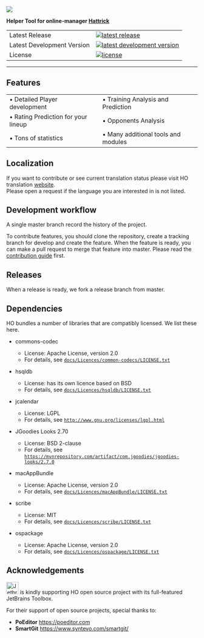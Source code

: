 
<div align="left">
  <img src="https://cdn.jsdelivr.net/gh/akasolace/ho@master/src/main/resources/ho_logo.png">
</div>

**Helper Tool for online-manager [Hattrick](http://www.hattrick.org)**
<table>
<tr>
  <td>Latest Release</td>
  <td>
    <a href="https://github.com/akasolace/HO/releases/tag/1.436">
    <img src="https://img.shields.io/badge/HO-1.436-brightgreen.svg" alt="latest release" />
    </a>
  </td>
</tr>
<tr>
  <td>Latest Development Version</td>
  <td>
    <a href="https://github.com/akasolace/HO/releases/tag/dev">
    <img src="https://img.shields.io/badge/HO-DEV-red.svg" alt="latest development version" />
    </a>
  </td>
</tr>
<tr>
  <td>License</td>
  <td>
    <a href="https://github.com/akasolace/HO/blob/1.435/LICENSE">
    <img src="https://img.shields.io/badge/licence-LGPL%203.0-lightgrey.svg" alt="license" />
    </a>
</td>
</tr>
</table>

-----------------

## Features

<table border="0">
 <tr>
    <td>&bull; Detailed Player development</td>
    <td>&bull; Training Analysis and Prediction</td>
 </tr>
 <tr>
    <td>&bull; Rating Prediction for your lineup</td>
    <td>&bull; Opponents Analysis</td>
 </tr>
 <tr>
    <td>&bull; Tons of statistics</td>
    <td>&bull; Many additional tools and modules</td>
 </tr>
</table>


## Localization

If you want to contribute or see current translation status please visit HO translation [website](https://poeditor.com/join/project/jCaWGL1JCl).   
Please open a request if the language you are interested in is not listed.

## Development workflow

A single master branch record the history of the project.

To contribute features, you should clone the repository, create a tracking branch for develop and create the feature.
When the feature is ready, you can make a pull request to merge that feature into master. 
Please read the [contribution guide](contributing.md) first.


## Releases

When a release is ready, we fork a release branch from master. 


## Dependencies

HO bundles a number of libraries that are compatibly licensed.  We list
these here.

* commons-codec
  * License: Apache License, version 2.0
  * For details, see [``docs/Licences/common-codecs/LICENSE.txt``](Licences/common-codecs/LICENSE.txt)

* hsqldb
  * License: has its own licence based on BSD
  * For details, see [``docs/Licences/hsqldb/LICENSE.txt``](Licences/hsqldb/LICENSE.txt)
  
* jcalendar
  * License: LGPL
  * For details, see [``http://www.gnu.org/licenses/lgpl.html``](http://www.gnu.org/licenses/lgpl.html)
  
* JGoodies Looks 2.70
  * License: BSD 2-clause
  * For details, see [``https://mvnrepository.com/artifact/com.jgoodies/jgoodies-looks/2.7.0``](https://mvnrepository.com/artifact/com.jgoodies/jgoodies-looks/2.7.0)
  
* macAppBundle
  * License: Apache License, version 2.0
  * For details, see [``docs/Licences/macAppBundle/LICENSE.txt``](Licences/macAppBundle/LICENSE.txt)

* scribe
  * License: MIT
  * For details, see [``docs/Licences/scribe/LICENSE.txt``](Licences/scribe/LICENSE.txt)
  
* ospackage
  * License: Apache License, version 2.0
  * For details, see [``docs/Licences/ospackage/LICENSE.txt``](Licences/ospackage/LICENSE.txt)

## Acknowledgements

<img src="https://user-images.githubusercontent.com/1136496/54837108-e40f7f80-4cc5-11e9-9ea9-047856d17bb4.png" alt="Jetbrains" width="32" height="32" href="https://www.jetbrains.com/?from=HO"> is kindly supporting HO open source project with its full-featured JetBrains Toolbox.

For their support of open source projects, special thanks to:
- **PoEditor**  https://poeditor.com
- **SmartGit**  https://www.syntevo.com/smartgit/
